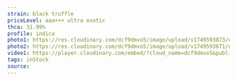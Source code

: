 ```yaml
---
strain: black truffle
priceLevel: aaa+++ ultra exotic
thca: 31.99%
profile: indica
photo1: https://res.cloudinary.com/dcf9dmvo5/image/upload/v1749593873/ultra-ex_indica_black-truffle_1_nywgbp.jpg
photo2: https://res.cloudinary.com/dcf9dmvo5/image/upload/v1749593871/ultra-ex_indica_black-truffle_2_uebnel.jpg
video1: https://player.cloudinary.com/embed/?cloud_name=dcf9dmvo5&public_id=ultra-ex_indica_black-truffle_trbkfq&profile=flower
tags: inStock
source:
---
```

